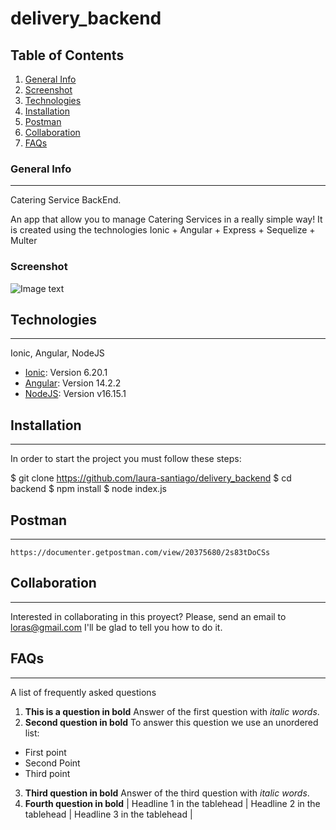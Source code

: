 # delivery_backend
## Table of Contents
1. [General Info](#general-info)
2. [Screenshot](#screenshot)
3. [Technologies](#technologies)
4. [Installation](#installation)
5. [Postman](#postman)
6. [Collaboration](#collaboration)
7. [FAQs](#faqs)
    
### General Info
***
Catering Service BackEnd.

An app that allow you to manage Catering Services in a really simple way!
It is created using the technologies Ionic + Angular + Express + Sequelize + Multer

### Screenshot
![Image text](http://localhost:8080)

## Technologies
***
Ionic, Angular, NodeJS
* [Ionic](https://ionicframework.com/): Version 6.20.1
* [Angular](https://angular.io/docs): Version 14.2.2
* [NodeJS](https://nodejs.org/es/): Version v16.15.1

## Installation
***
In order to start the project you must follow these steps:

$ git clone https://github.com/laura-santiago/delivery_backend
$ cd backend
$ npm install
$ node index.js

## Postman
***
`https://documenter.getpostman.com/view/20375680/2s83tDoCSs`

## Collaboration
***
Interested in collaborating in this proyect? Please, send an email to loras@gmail.com
I'll be glad to tell you how to do it.

## FAQs
***
A list of frequently asked questions
1. **This is a question in bold**
Answer of the first question with _italic words_. 
2. __Second question in bold__ 
To answer this question we use an unordered list:
* First point
* Second Point
* Third point
3. **Third question in bold**
Answer of the third question with *italic words*.
4. **Fourth question in bold**
| Headline 1 in the tablehead | Headline 2 in the tablehead | Headline 3 in the tablehead |
